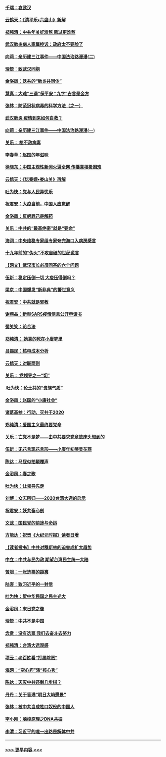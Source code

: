 #### [千瑞：哀武汉](../pages/nsc993/n11833647.md?t=01310833) 
#### [云鹤天：《清平乐▪六盘山》新解](../pages/nsc993/n11833611.md?t=01310833) 
#### [郑纯清：中共年关好难熬 熬过更难熬](../pages/nsc993/n11833489.md?t=01310833) 
#### [武汉肺炎病人家属控诉：政府太不要脸了](../pages/nsc993/n11833205.md?t=01310833) 
#### [向莉：亲历建三江事件——中国法治路漫漫(二)](../pages/nsc993/n11829102.md?t=01310833) 
#### [理悟：致武汉同胞](../pages/nsc993/n11831522.md?t=01310833) 
#### [金浴凤：妖共的“肺炎共同体”](../pages/nsc993/n11829448.md?t=01310833) 
#### [慧真：大难“三退”保平安 “九字”吉言是金方](../pages/nsc993/n11829501.md?t=01310833) 
#### [张林：防范冠状病毒的科学方法（之一）](../pages/nsc993/n11828618.md?t=01310833) 
#### [武汉肺炎 疫情到来如何自救？](../pages/nsc993/n11827632.md?t=01310833) 
#### [向莉：亲历建三江事件——中国法治路漫漫(一)](../pages/nsc993/n11827190.md?t=01310833) 
#### [关乐： 枪不敌病毒](../pages/nsc993/n11826746.md?t=01310833) 
#### [李春草：赵国的年滋味](../pages/nsc993/n11826321.md?t=01310833) 
#### [徐晓东：中国主观性新闻火遍全网 传播真相极困难](../pages/nsc993/n11826508.md?t=01310833) 
#### [云鹤天：《忆秦娥▪娄山关》再解](../pages/nsc993/n11824682.md?t=01310833) 
#### [吐为快：党与人民异忧乐](../pages/nsc993/n11824660.md?t=01310833) 
#### [祝君安：大疫当前，中国人应觉醒](../pages/nsc993/n11821946.md?t=01310833) 
#### [金浴凤：反躬罪己是解药](../pages/nsc993/n11820280.md?t=01310833) 
#### [关乐：中共的“最高绝密”就是“要命”](../pages/nsc993/n11816946.md?t=01310833) 
#### [海网：中央维稳专家组专家夸完海口入病房感言](../pages/nsc993/n11815138.md?t=01310833) 
#### [十九年前的“伪火”不攻自破的世纪谎言](../pages/nsc993/n11813238.md?t=01310833) 
#### [【网文】武汉市长必须回答的六个问题](../pages/nsc993/n11813848.md?t=01310833) 
#### [伍新：稳定压倒一切 大疫压得倒吗？](../pages/nsc993/n11812634.md?t=01310833) 
#### [梁京：中国爆发“新非典”的警世意义](../pages/nsc993/n11812554.md?t=01310833) 
#### [祝君安：中共就是邪教](../pages/nsc993/n11812431.md?t=01310833) 
#### [谢燕益：新型SARS疫情信息公开申请书](../pages/nsc993/n11808840.md?t=01310833) 
#### [蜀笑笑：论合法](../pages/nsc993/n11808064.md?t=01310833) 
#### [郑纯清： 她真的死在小康梦里](../pages/nsc993/n11806623.md?t=01310833) 
#### [吕锡民：核电成本分析](../pages/nsc993/n11806284.md?t=01310833) 
#### [云鹤天：对联两则](../pages/nsc993/n11805957.md?t=01310833) 
#### [关乐： 党领导之一“切”](../pages/nsc993/n11804505.md?t=01310833) 
#### [ 吐为快：论土共的“贵族气质”](../pages/nsc993/n11804490.md?t=01310833) 
#### [金浴凤：赵国的“小康社会”](../pages/nsc993/n11804452.md?t=01310833) 
#### [诸葛高参：行动，灭共于2020](../pages/nsc993/n11804120.md?t=01310833) 
#### [郑纯清：爱国主义最终要党命](../pages/nsc993/n11802197.md?t=01310833) 
#### [关乐：亡党不是梦——由中共要求党章放床头想到的](../pages/nsc993/n11802156.md?t=01310833) 
#### [伍新：无花言现花言形——小康年初哭吴花燕](../pages/nsc993/n11800044.md?t=01310833) 
#### [陈达：马屁似拍颠覆声](../pages/nsc993/n11800010.md?t=01310833) 
#### [金浴凤：春之歌](../pages/nsc993/n11797687.md?t=01310833) 
#### [吐为快：让领导先走](../pages/nsc993/n11797512.md?t=01310833) 
#### [刘博：众志所归——2020台湾大选的启示](../pages/nsc993/n11796878.md?t=01310833) 
#### [祝君安：妖共畜心剖](../pages/nsc993/n11794273.md?t=01310833) 
#### [文武：国民党的前途与命运](../pages/nsc993/n11794198.md?t=01310833) 
#### [方能达：祝贺《大纪元时报》读者日增](../pages/nsc993/n11793807.md?t=01310833) 
#### [【读者投书】中共对穆斯林的迫害成扩大趋势](../pages/nsc993/n11791371.md?t=01310833) 
#### [中立：中共与民为敌 期望台湾民主统一大陆](../pages/nsc993/n11790392.md?t=01310833) 
#### [苦胆：一张选票的距离](../pages/nsc993/n11788914.md?t=01310833) 
#### [陆客：致习近平的一封信](../pages/nsc993/n11788867.md?t=01310833) 
#### [吐为快：贺中华民国之民主光大](../pages/nsc993/n11788618.md?t=01310833) 
#### [金浴凤：末日党之像](../pages/nsc993/n11787475.md?t=01310833) 
#### [理悟：中共不是中国](../pages/nsc993/n11787463.md?t=01310833) 
#### [念贲：没有选票  我们去奋斗去努力](../pages/nsc993/n11787398.md?t=01310833) 
#### [郑纯清：台湾大选观感](../pages/nsc993/n11786210.md?t=01310833) 
#### [项云：老百姓看“打黑除恶”](../pages/nsc993/n11785398.md?t=01310833) 
#### [海网：“空心朽”演“核心秀”](../pages/nsc993/n11783874.md?t=01310833) 
#### [陈达：天灭中共还剩几步棋？](../pages/nsc993/n11783719.md?t=01310833) 
#### [丹丹：关于香港“明日大屿愿景”](../pages/nsc993/n11783273.md?t=01310833) 
#### [张林：被中共当成牲口奴役的中国人](../pages/nsc993/n11782397.md?t=01310833) 
#### [李小刚：脑控原理之DNA共振](../pages/nsc993/n11780962.md?t=01310833) 
#### [李清：习近平的唯一出路是解体中共](../pages/nsc993/n11780866.md?t=01310833) 

----
#### [ >>> 更早内容 <<< ](../indexes/nsc993-earlier.md)
